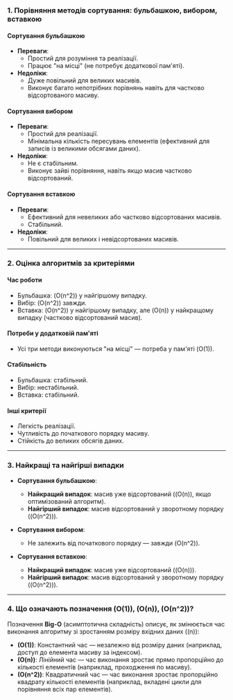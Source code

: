 ### 1. Порівняння методів сортування: бульбашкою, вибором, вставкою

#### **Сортування бульбашкою**
- **Переваги**: 
  - Простий для розуміння та реалізації.
  - Працює "на місці" (не потребує додаткової пам'яті).
- **Недоліки**:
  - Дуже повільний для великих масивів.
  - Виконує багато непотрібних порівнянь навіть для частково відсортованого масиву.

#### **Сортування вибором**
- **Переваги**:
  - Простий для реалізації.
  - Мінімальна кількість пересувань елементів (ефективний для записів із великими обсягами даних).
- **Недоліки**:
  - Не є стабільним.
  - Виконує зайві порівняння, навіть якщо масив частково відсортований.

#### **Сортування вставкою**
- **Переваги**:
  - Ефективний для невеликих або частково відсортованих масивів.
  - Стабільний.
- **Недоліки**:
  - Повільний для великих і невідсортованих масивів.

---

### 2. Оцінка алгоритмів за критеріями

#### **Час роботи**
- Бульбашка: \(O(n^2)\) у найгіршому випадку.
- Вибір: \(O(n^2)\) завжди.
- Вставка: \(O(n^2)\) у найгіршому випадку, але \(O(n)\) у найкращому випадку (частково відсортований масив).

#### **Потреби у додатковій пам'яті**
- Усі три методи виконуються "на місці" — потреба у пам'яті \(O(1)\).

#### **Стабільність**
- Бульбашка: стабільний.
- Вибір: нестабільний.
- Вставка: стабільний.

#### **Інші критерії**
- Легкість реалізації.
- Чутливість до початкового порядку масиву.
- Стійкість до великих обсягів даних.

---

### 3. Найкращі та найгірші випадки

- **Сортування бульбашкою**:
  - **Найкращий випадок**: масив уже відсортований (\(O(n)\), якщо оптимізований алгоритм).
  - **Найгірший випадок**: масив відсортований у зворотному порядку (\(O(n^2)\)).

- **Сортування вибором**:
  - Не залежить від початкового порядку — завжди \(O(n^2)\).

- **Сортування вставкою**:
  - **Найкращий випадок**: масив уже відсортований (\(O(n)\)).
  - **Найгірший випадок**: масив відсортований у зворотному порядку (\(O(n^2)\)).

---

### 4. Що означають позначення \(O(1)\), \(O(n)\), \(O(n^2)\)?

Позначення **Big-O** (асимптотична складність) описує, як змінюється час виконання алгоритму зі зростанням розміру вхідних даних (\(n\)):

- **\(O(1)\)**: Константний час — незалежно від розміру даних (наприклад, доступ до елемента масиву за індексом).
- **\(O(n)\)**: Лінійний час — час виконання зростає прямо пропорційно до кількості елементів (наприклад, проходження по масиву).
- **\(O(n^2)\)**: Квадратичний час — час виконання зростає пропорційно квадрату кількості елементів (наприклад, вкладені цикли для порівняння всіх пар елементів).
